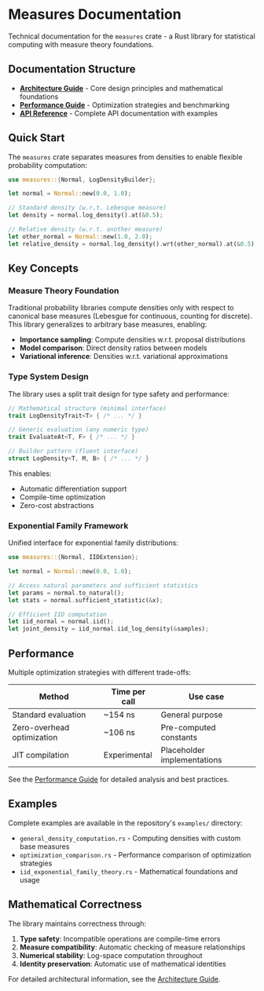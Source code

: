 # Measures Documentation

Technical documentation for the `measures` crate - a Rust library for statistical computing with measure theory foundations.

## Documentation Structure

- **[Architecture Guide](architecture.md)** - Core design principles and mathematical foundations
- **[Performance Guide](performance.md)** - Optimization strategies and benchmarking
- **[API Reference](api.md)** - Complete API documentation with examples

## Quick Start

The `measures` crate separates measures from densities to enable flexible probability computation:

```rust
use measures::{Normal, LogDensityBuilder};

let normal = Normal::new(0.0, 1.0);

// Standard density (w.r.t. Lebesgue measure)
let density = normal.log_density().at(&0.5);

// Relative density (w.r.t. another measure)
let other_normal = Normal::new(1.0, 2.0);
let relative_density = normal.log_density().wrt(other_normal).at(&0.5);
```

## Key Concepts

### Measure Theory Foundation

Traditional probability libraries compute densities only with respect to canonical base measures (Lebesgue for continuous, counting for discrete). This library generalizes to arbitrary base measures, enabling:

- **Importance sampling**: Compute densities w.r.t. proposal distributions
- **Model comparison**: Direct density ratios between models
- **Variational inference**: Densities w.r.t. variational approximations

### Type System Design

The library uses a split trait design for type safety and performance:

```rust
// Mathematical structure (minimal interface)
trait LogDensityTrait<T> { /* ... */ }

// Generic evaluation (any numeric type)
trait EvaluateAt<T, F> { /* ... */ }

// Builder pattern (fluent interface)
struct LogDensity<T, M, B> { /* ... */ }
```

This enables:
- Automatic differentiation support
- Compile-time optimization
- Zero-cost abstractions

### Exponential Family Framework

Unified interface for exponential family distributions:

```rust
use measures::{Normal, IIDExtension};

let normal = Normal::new(0.0, 1.0);

// Access natural parameters and sufficient statistics
let params = normal.to_natural();
let stats = normal.sufficient_statistic(&x);

// Efficient IID computation
let iid_normal = normal.iid();
let joint_density = iid_normal.iid_log_density(&samples);
```

## Performance

Multiple optimization strategies with different trade-offs:

| Method | Time per call | Use case |
|--------|---------------|----------|
| Standard evaluation | ~154 ns | General purpose |
| Zero-overhead optimization | ~106 ns | Pre-computed constants |
| JIT compilation | Experimental | Placeholder implementations |

See the [Performance Guide](performance.md) for detailed analysis and best practices.

## Examples

Complete examples are available in the repository's `examples/` directory:

- `general_density_computation.rs` - Computing densities with custom base measures
- `optimization_comparison.rs` - Performance comparison of optimization strategies  
- `iid_exponential_family_theory.rs` - Mathematical foundations and usage

## Mathematical Correctness

The library maintains correctness through:

1. **Type safety**: Incompatible operations are compile-time errors
2. **Measure compatibility**: Automatic checking of measure relationships  
3. **Numerical stability**: Log-space computation throughout
4. **Identity preservation**: Automatic use of mathematical identities

For detailed architectural information, see the [Architecture Guide](architecture.md). 